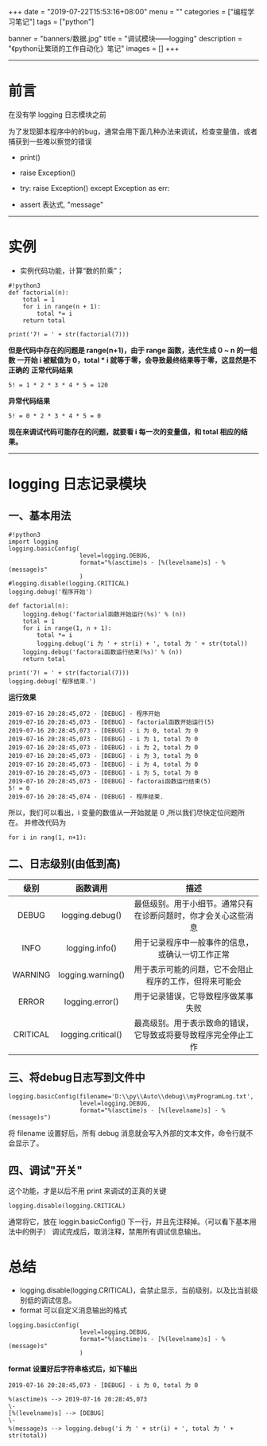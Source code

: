 +++
date = "2019-07-22T15:53:16+08:00"
menu = ""
categories = ["编程学习笔记"]
tags = ["python"]

banner = "banners/数据.jpg"
title = "调试模块——logging"
description = "《python让繁琐的工作自动化》笔记"
images = []
+++


***

# 前言

在没有学 logging 日志模块之前

为了发现脚本程序中的的bug，通常会用下面几种办法来调试，检查变量值，或者捕获到一些难以察觉的错误

- print()

- raise Exception()

- try:
    raise Exception()
  except Exception as err:

- assert 表达式, "message"

***

# 实例

- 实例代码功能，计算“数的阶乘”；

```
#!python3
def factorial(n):
	total = 1
	for i in range(n + 1):
		total *= i
	return total

print('7! = ' + str(factorial(7)))
```
**但是代码中存在的问题是 range(n+1)，由于 range 函数，迭代生成 0 ~ n 的一组数
一开始 i 被赋值为 0，total * i 就等于零，会导致最终结果等于零，这显然是不正确的**
**正常代码结果**

```
5! = 1 * 2 * 3 * 4 * 5 = 120
```
**异常代码结果**

```
5! = 0 * 2 * 3 * 4 * 5 = 0
```
**现在来调试代码可能存在的问题，就要看 i 每一次的变量值，和 total 相应的结果。**

***

# logging 日志记录模块


## 一、基本用法

```
#!python3
import logging
logging.basicConfig(
					level=logging.DEBUG, 
					format="%(asctime)s - [%(levelname)s] - %(message)s"
                    )
#logging.disable(logging.CRITICAL)
logging.debug('程序开始')

def factorial(n):
	logging.debug('factorial函数开始运行(%s)' % (n))
	total = 1
	for i in range(1, n + 1):
		total *= i
		logging.debug('i 为 ' + str(i) + ', total 为 ' + str(total))
	logging.debug('factorai函数运行结束(%s)' % (n))
	return total

print('7! = ' + str(factorial(7)))
logging.debug('程序结束.')

```

**运行效果**

```
2019-07-16 20:28:45,072 - [DEBUG] - 程序开始
2019-07-16 20:28:45,073 - [DEBUG] - factorial函数开始运行(5)
2019-07-16 20:28:45,073 - [DEBUG] - i 为 0, total 为 0
2019-07-16 20:28:45,073 - [DEBUG] - i 为 1, total 为 0
2019-07-16 20:28:45,073 - [DEBUG] - i 为 2, total 为 0
2019-07-16 20:28:45,073 - [DEBUG] - i 为 3, total 为 0
2019-07-16 20:28:45,073 - [DEBUG] - i 为 4, total 为 0
2019-07-16 20:28:45,073 - [DEBUG] - i 为 5, total 为 0
2019-07-16 20:28:45,073 - [DEBUG] - factorai函数运行结束(5)
5! = 0
2019-07-16 20:28:45,074 - [DEBUG] - 程序结束.
```

所以，我们可以看出，i 变量的数值从一开始就是 0 ,所以我们尽快定位问题所在。
并修改代码为

``` 
for i in rang(1, n+1):
```

## 二、日志级别(由低到高)
|级别|函数调用|描述|
|:-----:|:----:|:----:|
| DEBUG | logging.debug() |最低级别。用于小细节。通常只有在诊断问题时，你才会关心这些消息|
| INFO | logging.info() | 用于记录程序中一般事件的信息，或确认一切工作正常|
| WARNING  | logging.warning() | 用于表示可能的问题，它不会阻止程序的工作，但将来可能会|
| ERROR | logging.error() | 用于记录错误，它导致程序做某事失败 |
| CRITICAL | logging.critical() | 最高级别。用于表示致命的错误，它导致或将要导致程序完全停止工作|

## 三、将debug日志写到文件中

```
logging.basicConfig(filename='D:\\py\\Auto\\debug\\myProgramLog.txt',
					level=logging.DEBUG, 
					format="%(asctime)s - [%(levelname)s] - %(message)s")
```
将 filename 设置好后，所有 debug 消息就会写入外部的文本文件，命令行就不会显示了。

## 四、调试"开关" 
这个功能，才是以后不用 print 来调试的正真的关键

```
logging.disable(logging.CRITICAL)
```
通常将它，放在 loggin.basicConfig() 下一行，并且先注释掉。（可以看下基本用法中的例子）
调试完成后，取消注释，禁用所有调试信息输出。


# 总结
- logging.disable(logging.CRITICAL)，会禁止显示，当前级别，以及比当前级别低的调试信息。
- format 可以自定义消息输出的格式

```
logging.basicConfig(
                    level=logging.DEBUG, 
                    format="%(asctime)s - [%(levelname)s] - %(message)s"
                    )
```
**format 设置好后字符串格式后，如下输出**
```
2019-07-16 20:28:45,073 - [DEBUG] - i 为 0, total 为 0
```

```
%(asctime)s --> 2019-07-16 20:28:45,073
\-
[%(levelname)s] --> [DEBUG]
\-
%(message)s --> logging.debug('i 为 ' + str(i) + ', total 为 ' + str(total))
```